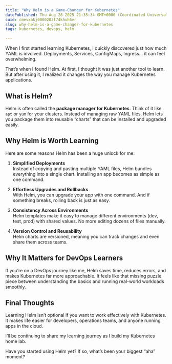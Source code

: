 ```yaml
---
title: "Why Helm is a Game-Changer for Kubernetes"
datePublished: Thu Aug 28 2025 21:35:34 GMT+0000 (Coordinated Universal Time)
cuid: cmevxakj0000202l74khuh6vr
slug: why-helm-is-a-game-changer-for-kubernetes
tags: kubernetes, devops, helm

---
```


When I first started learning Kubernetes, I quickly discovered just how much YAML is involved. Deployments, Services, ConfigMaps, Ingress… it can feel overwhelming.

That’s when I found Helm. At first, I thought it was just another tool to learn. But after using it, I realized it changes the way you manage Kubernetes applications.

## What is Helm?

Helm is often called the **package manager for Kubernetes**. Think of it like `apt` or `yum` for your clusters. Instead of managing raw YAML files, Helm lets you package them into reusable “charts” that can be installed and upgraded easily.

## Why Helm is Worth Learning

Here are some reasons Helm has been a huge unlock for me:

1. **Simplified Deployments**  
    Instead of copying and pasting multiple YAML files, Helm bundles everything into a single chart. Installing an app becomes as simple as one command.
    
2. **Effortless Upgrades and Rollbacks**  
    With Helm, you can upgrade your app with one command. And if something breaks, rolling back is just as easy.
    
3. **Consistency Across Environments**  
    Helm templates make it easy to manage different environments (dev, test, prod) with shared values. No more editing dozens of files manually.
    
4. **Version Control and Reusability**  
    Helm charts are versioned, meaning you can track changes and even share them across teams.
    

## Why It Matters for DevOps Learners

If you’re on a DevOps journey like me, Helm saves time, reduces errors, and makes Kubernetes far more approachable. It feels like that missing puzzle piece between understanding the basics and running real-world workloads smoothly.

## Final Thoughts

Learning Helm isn’t optional if you want to work effectively with Kubernetes. It makes life easier for developers, operations teams, and anyone running apps in the cloud.

I’ll be continuing to share my learning journey as I build my Kubernetes home lab.

Have you started using Helm yet? If so, what’s been your biggest “aha” moment?